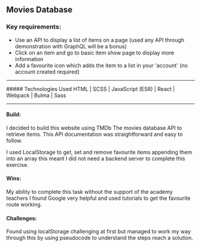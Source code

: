 ## Movies Database

### Key requirements:
- Use an API to display a list of items on a page (used any API  through demonstration with GraphQL will be a bonus)
- Click on an item and go to basic item show page to display more information
- Add a favourite icon which adds the item to a list in your 'account' (no account created required)

<hr>
##### Technologies Used
HTML | SCSS | JavaScript (ES6) | React | Webpack | Bulma | Sass
<hr>

#### Build:

I decided to build this website using TMDb The movies database API to retrieve items. This API documentation was straightforward and easy to follow.

I used LocalStorage to get, set and remove favourite items appending them into an array this meant I did not need a backend server to complete this exercise.

#### Wins:

My ability to complete this task without the support of the academy teachers I found Google very helpful and used tutorials to get the favourite route working.

#### Challenges:

Found using localStorage challenging at first but managed to work my way through this by using pseudocode to understand the steps reach a solution.
